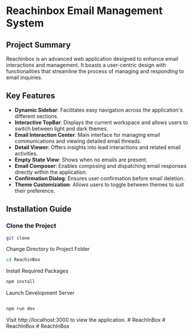 # Reachinbox Email Management System

## Project Summary

Reachinbox is an advanced web application designed to enhance email interactions and management. It boasts a user-centric design with functionalities that streamline the process of managing and responding to email inquiries.

## Key Features

- **Dynamic Sidebar**: Facilitates easy navigation across the application's different sections.
- **Interactive TopBar**: Displays the current workspace and allows users to switch between light and dark themes.
- **Email Interaction Center**: Main interface for managing email communications and viewing detailed email threads.
- **Detail Viewer**: Offers insights into lead interactions and related email activities.
- **Empty State View**: Shows when no emails are present.
- **Email Composer**: Enables composing and dispatching email responses directly within the application.
- **Confirmation Dialog**: Ensures user confirmation before email deletion.
- **Theme Customization**: Allows users to toggle between themes to suit their preference.

## Installation Guide

### Clone the Project

```bash
git clone 
```
Change Directory to Project Folder

```bash
cd ReachinBox
```
Install Required Packages

```bash
npm install
```
Launch Development Server
```bash

npm run dev
```
Visit http://localhost:3000 to view the application.
#   R e a c h I n B o x 
 
 #   R e a c h I n B o x 
 
 #   R e a c h I n B o x 
 
 
